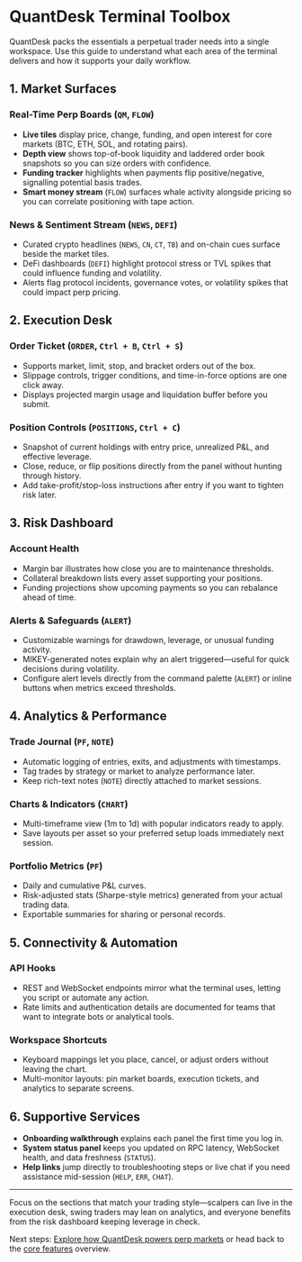 # QuantDesk Terminal Toolbox

QuantDesk packs the essentials a perpetual trader needs into a single workspace. Use this guide to understand what each area of the terminal delivers and how it supports your daily workflow.

## 1. Market Surfaces

### Real-Time Perp Boards (`QM`, `FLOW`)
- **Live tiles** display price, change, funding, and open interest for core markets (BTC, ETH, SOL, and rotating pairs).
- **Depth view** shows top-of-book liquidity and laddered order book snapshots so you can size orders with confidence.
- **Funding tracker** highlights when payments flip positive/negative, signalling potential basis trades.
- **Smart money stream** (`FLOW`) surfaces whale activity alongside pricing so you can correlate positioning with tape action.

### News & Sentiment Stream (`NEWS`, `DEFI`)
- Curated crypto headlines (`NEWS`, `CN`, `CT`, `TB`) and on-chain cues surface beside the market tiles.
- DeFi dashboards (`DEFI`) highlight protocol stress or TVL spikes that could influence funding and volatility.
- Alerts flag protocol incidents, governance votes, or volatility spikes that could impact perp pricing.

## 2. Execution Desk

### Order Ticket (`ORDER`, `Ctrl + B`, `Ctrl + S`)
- Supports market, limit, stop, and bracket orders out of the box.
- Slippage controls, trigger conditions, and time-in-force options are one click away.
- Displays projected margin usage and liquidation buffer before you submit.

### Position Controls (`POSITIONS`, `Ctrl + C`)
- Snapshot of current holdings with entry price, unrealized P&L, and effective leverage.
- Close, reduce, or flip positions directly from the panel without hunting through history.
- Add take-profit/stop-loss instructions after entry if you want to tighten risk later.

## 3. Risk Dashboard

### Account Health
- Margin bar illustrates how close you are to maintenance thresholds.
- Collateral breakdown lists every asset supporting your positions.
- Funding projections show upcoming payments so you can rebalance ahead of time.

### Alerts & Safeguards (`ALERT`)
- Customizable warnings for drawdown, leverage, or unusual funding activity.
- MIKEY-generated notes explain why an alert triggered—useful for quick decisions during volatility.
- Configure alert levels directly from the command palette (`ALERT`) or inline buttons when metrics exceed thresholds.

## 4. Analytics & Performance

### Trade Journal (`PF`, `NOTE`)
- Automatic logging of entries, exits, and adjustments with timestamps.
- Tag trades by strategy or market to analyze performance later.
- Keep rich-text notes (`NOTE`) directly attached to market sessions.

### Charts & Indicators (`CHART`)
- Multi-timeframe view (1m to 1d) with popular indicators ready to apply.
- Save layouts per asset so your preferred setup loads immediately next session.

### Portfolio Metrics (`PF`)
- Daily and cumulative P&L curves.
- Risk-adjusted stats (Sharpe-style metrics) generated from your actual trading data.
- Exportable summaries for sharing or personal records.

## 5. Connectivity & Automation

### API Hooks
- REST and WebSocket endpoints mirror what the terminal uses, letting you script or automate any action.
- Rate limits and authentication details are documented for teams that want to integrate bots or analytical tools.

### Workspace Shortcuts
- Keyboard mappings let you place, cancel, or adjust orders without leaving the chart.
- Multi-monitor layouts: pin market boards, execution tickets, and analytics to separate screens.

## 6. Supportive Services

- **Onboarding walkthrough** explains each panel the first time you log in.
- **System status panel** keeps you updated on RPC latency, WebSocket health, and data freshness (`STATUS`).
- **Help links** jump directly to troubleshooting steps or live chat if you need assistance mid-session (`HELP`, `ERR`, `CHAT`).

---

Focus on the sections that match your trading style—scalpers can live in the execution desk, swing traders may lean on analytics, and everyone benefits from the risk dashboard keeping leverage in check.

Next steps: [Explore how QuantDesk powers perp markets](./how-quantdesk-powers-perps.md) or head back to the [core features](../core-features/) overview.
